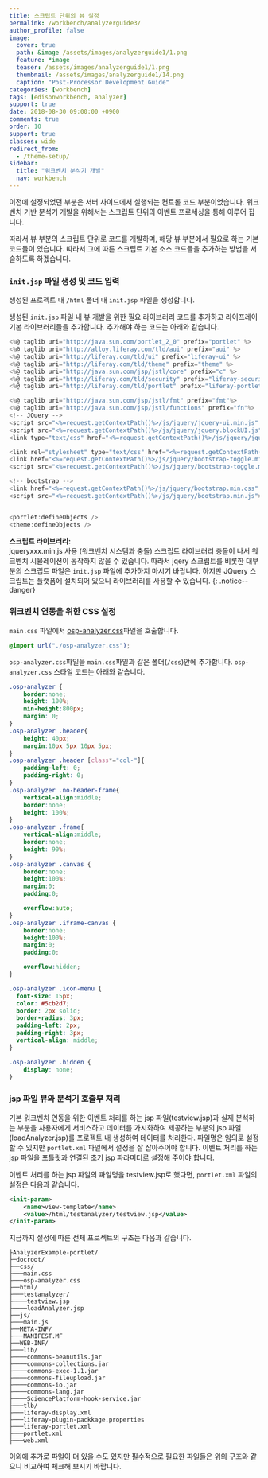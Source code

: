 ```yaml
---
title: 스크립트 단위의 뷰 설정
permalink: /workbench/analyzerguide3/
author_profile: false
image:
  cover: true
  path: &image /assets/images/analyzerguide1/1.png
  feature: *image
  teaser: /assets/images/analyzerguide1/1.png
  thumbnail: /assets/images/analyzerguide1/14.png
  caption: "Post-Processor Development Guide"
categories: [workbench]
tags: [edisonworkbench, analyzer]
support: true
date: 2018-08-30 09:00:00 +0900
comments: true
order: 10
support: true
classes: wide
redirect_from:
  - /theme-setup/
sidebar:
  title: "워크벤치 분석기 개발"
  nav: workbench
---
```


이전에 설정되었던 부분은 서버 사이드에서 실행되는 컨트롤 코드 부분이었습니다.
워크벤치 기반 분석기 개발을 위해서는 스크립트 단위의 이벤트 프로세싱을 통해 이루어 집니다.

따라서 뷰 부분의 스크립트 단위로 코드를 개발하며, 해당 뷰 부분에서 필요로 하는 기본 코드들이 있습니다. 따라서 그에 따른 스크립트 기본 소스 코드들을 추가하는 방법을 서술하도록 하겠습니다.

### `init.jsp` 파일 생성 및 코드 입력
생성된 프로젝트 내 `/html` 폴더 내 `init.jsp` 파일을 생성합니다.

생성된 `init.jsp` 파일 내 뷰 개발을 위한 필요 라이브러리 코드를 추가하고 라이프레이 기본 라이브러리들을 추가합니다.
추가해야 하는 코드는 아래와 같습니다.

```javascript
<%@ taglib uri="http://java.sun.com/portlet_2_0" prefix="portlet" %>
<%@ taglib uri="http://alloy.liferay.com/tld/aui" prefix="aui" %>
<%@ taglib uri="http://liferay.com/tld/ui" prefix="liferay-ui" %>
<%@ taglib uri="http://liferay.com/tld/theme" prefix="theme" %>
<%@ taglib uri="http://java.sun.com/jsp/jstl/core" prefix="c" %>
<%@ taglib uri="http://liferay.com/tld/security" prefix="liferay-security" %>
<%@ taglib uri="http://liferay.com/tld/portlet" prefix="liferay-portlet" %>

<%@ taglib uri="http://java.sun.com/jsp/jstl/fmt" prefix="fmt"%>
<%@ taglib uri="http://java.sun.com/jsp/jstl/functions" prefix="fn"%>
<!-- JQuery -->
<script src="<%=request.getContextPath()%>/js/jquery/jquery-ui.min.js" ></script>
<script src="<%=request.getContextPath()%>/js/jquery/jquery.blockUI.js" ></script>
<link type="text/css" href="<%=request.getContextPath()%>/js/jquery/jquery-ui.css" rel="stylesheet" />

<link rel="stylesheet" type="text/css" href="<%=request.getContextPath()%>/css/main.css">
<link href="<%=request.getContextPath()%>/js/jquery/bootstrap-toggle.min.css" rel="stylesheet">
<script src="<%=request.getContextPath()%>/js/jquery/bootstrap-toggle.min.js"></script>

<!-- bootstrap -->
<link href="<%=request.getContextPath()%>/js/jquery/bootstrap.min.css" rel="stylesheet">
<script src="<%=request.getContextPath()%>/js/jquery/bootstrap.min.js"></script>


<portlet:defineObjects />
<theme:defineObjects />

```

**스크립트 라이브러리:** <br>jqueryxxx.min.js 사용 (워크벤치 시스템과 충돌) 스크립트 라이브러리 충돌이 나서 워크벤치 시뮬레이션이 동작하지 않을 수 있습니다. 따라서 jqery 스크립트를 비롯한 대부분의 스크립트 파일은 `init.jsp` 파일에 추가하지 마시기 바랍니다. 하지만 JQuery 스크립트는 플랫폼에 설치되어 있으니 라이브러리를 사용할 수 있습니다.
{: .notice--danger}


### 워크벤치 연동을 위한 CSS 설정

`main.css` 파일에서 [osp-analyzer.css](/assets/OSPLibrary/osp-analyzer.css "분석기 스타일")파일을 호출합니다.
```css
@import url("./osp-analyzer.css");
```

`osp-analyzer.css`파일을 `main.css`파일과 같은 폴더(`/css`)안에 추가합니다.
`osp-analyzer.css` 스타일 코드는 아래와 같습니다.
```css
.osp-analyzer {
	border:none;
	height: 100%;
   	min-height:800px;
   	margin: 0;
}
.osp-analyzer .header{
	height: 40px;
	margin:10px 5px 10px 5px;
}
.osp-analyzer .header [class*="col-"]{
	padding-left: 0;
	padding-right: 0;
}
.osp-analyzer .no-header-frame{
	vertical-align:middle;
	border:none;
	height: 100%;
}
.osp-analyzer .frame{
	vertical-align:middle;
	border:none;
	height: 90%;
}
.osp-analyzer .canvas {
   	border:none;
   	height:100%;
   	margin:0;
   	padding:0;

   	overflow:auto;
}
.osp-analyzer .iframe-canvas {
   	border:none;
   	height:100%;
   	margin:0;
   	padding:0;

   	overflow:hidden;
}

.osp-analyzer .icon-menu {
  font-size: 15px;
  color: #5cb2d7;
  border: 2px solid;
  border-radius: 3px;
  padding-left: 2px;
  padding-right: 3px;
  vertical-align: middle;
}

.osp-analyzer .hidden {
	display: none;
}
```

### jsp 파일 뷰와 분석기 호출부 처리
기본 워크벤치 연동을 위한 이벤트 처리를 하는 jsp 파일(testview.jsp)과 실제 분석하는 부분을 사용자에게 서비스하고 데이터를 가시화하여 제공하는 부분의 jsp 파일(loadAnalyzer.jsp)를 프로젝트 내 생성하여 데이터를 처리한다. 파일명은 임의로 설정할 수 있지만 `portlet.xml` 파일에서 설정을 잘 잡아주어야 합니다. 이벤트 처리를 하는 jsp 파일을 포틀릿과 연결된 초기 jsp 파라미터로 설정해 주어야 합니다.

이벤트 처리를 하는 jsp 파일의 파일명을 testview.jsp로 했다면, `portlet.xml` 파일의 설정은 다음과 같습니다.

```xml
<init-param>
	<name>view-template</name>
	<value>/html/testanalyzer/testview.jsp</value>
</init-param>
```


지금까지 설정에 따른 전체 프로젝트의 구조는 다음과 같습니다.
```terminal
├AnalyzerExample-portlet/
├─docroot/
├──css/
├───main.css
├───osp-analyzer.css
├──html/
├───testanalyzer/
├────testview.jsp
├────loadAnalyzer.jsp
├──js/
├───main.js
├──META-INF/
├───MANIFEST.MF
├──WEB-INF/
├───lib/
├────commons-beanutils.jar
├────commons-collections.jar
├────commons-exec-1.1.jar
├────commons-fileupload.jar
├────commons-io.jar
├────commons-lang.jar
├────SciencePlatform-hook-service.jar
├───tlb/
├───liferay-display.xml
├───liferay-plugin-packkage.properties
├───liferay-portlet.xml
├───portlet.xml
├───web.xml
```

이외에 추가로 파일이 더 있을 수도 있지만 필수적으로 필요한 파일들은 위의 구조와 같으니 비교하여 체크해 보시기 바랍니다.
